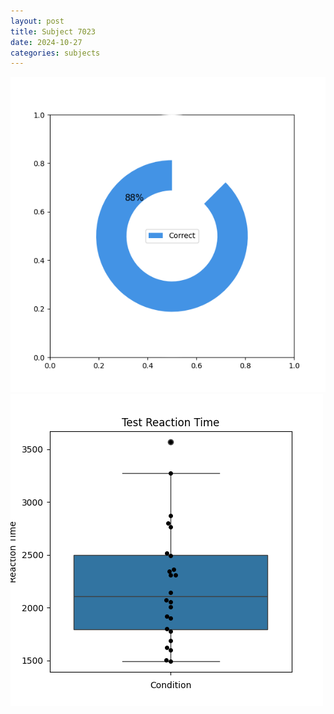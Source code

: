 ```yaml
---
layout: post
title: Subject 7023
date: 2024-10-27
categories: subjects
---
```


![](data/7023/run-17/7023_FN_acc_test.png)
![](data/7023/run-17/7023_FN_rt.png)
